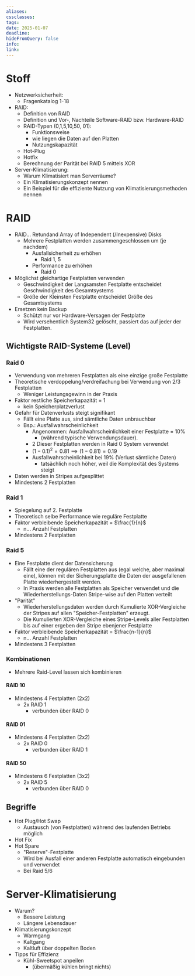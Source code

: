 ```yaml
---
aliases: 
cssclasses: 
tags: 
date: 2025-01-07
deadline: 
hideFromQuery: false
info: 
link:
---
```

# Stoff
* Netzwerksicherheit:
   * Fragenkatalog 1-18
* RAID:
   * Definition von RAID
   * Definition und Vor-, Nachteile Software-RAID bzw. Hardware-RAID 
   * RAID-Typen (0,1,5,10,50, 01):
      * Funktionsweise
      * wie liegen die Daten auf den Platten
      * Nutzungskapazität
   * Hot-Plug
   * Hotfix
   * Berechnung der Parität bei RAID 5 mittels XOR
* Server-Klimatisierung:
   * Warum Klimatisiert man Serverräume?
   * Ein Klimatisierungskonzept nennen
   * Ein Beispiel für die effiziente Nutzung von Klimatisierungsmethoden nennen
# RAID
- RAID... Retundand Array of Independent (/Inexpensive) Disks
	- Mehrere Festplatten werden zusammengeschlossen um (je nachdem)
		- Ausfallsicherheit zu erhöhen
			- Raid 1, 5
		- Performance zu erhöhen
			- Raid 0
- Möglichst gleichartige Festplatten verwenden
	- Geschwindigkeit der Langsamsten Festplatte entscheidet Geschwindigkeit des Gesamtsystems
	- Größe der Kleinsten Festplatte entscheidet Größe des Gesamtsystems
- Ersetzen kein Backup
	- Schützt nur vor Hardware-Versagen der Festplatte
	- Wird versehentlich System32 gelöscht, passiert das auf jeder der Festplatten.
## Wichtigste RAID-Systeme (Level)
### Raid 0
- Verwendung von mehreren Festplatten als eine einzige große Festplatte
- Theoretische verdoppelung/verdreifachung bei Verwendung von 2/3 Festplatten
	- Weniger Leistungsgewinn in der Praxis
- Faktor restliche Speicherkapazität = 1
	- kein Speicherplatzverlust
- Gefahr für Datenverlusts steigt signifikant
	- Fällt eine Platte aus, sind sämtliche Daten unbrauchbar
	- Bsp.: Ausfallwahrscheinlichkeit
		- Angenommen: Ausfallwahrscheinlichkeit einer Festplatte = 10% 
			- (während typische Verwendungsdauer). 
		- 2 Dieser Festplatten werden in Raid 0 System verwendet
		- $(1-0.1)^{2}=0.81\implies (1-0.81)=0.19$
		- Ausfallwahrscheinlichkeit bei 19% (Verlust sämtliche Daten)
			- tatsächlich noch höher, weil die Komplexität des Systems steigt
- Daten werden in Stripes aufgesplittet
- Mindestens 2 Festplatten
### Raid 1
- Spiegelung auf 2. Festplatte
- Theoretisch selbe Performance wie reguläre Festplatte
- Faktor verbleibende Speicherkapazität = $\frac{1}{n}$
	- n... Anzahl Festplatten
- Mindestens 2 Festplatten
### Raid 5
- Eine Festplatte dient der Datensicherung
	- Fällt eine der regulären Festplatten aus (egal welche, aber maximal eine), können  mit der Sicherungsplatte die Daten der ausgefallenen Platte wiederhergestellt werden.
	- In Praxis werden alle Festplatten als Speicher verwendet und die Wiederherstellungs-Daten Stripe-wise auf den Platten verteilt
- "Parität"
	- Wiederherstellungsdaten werden durch Kumulierte XOR-Vergleiche der Stripes auf allen "Speicher-Festplatten" erzeugt.
	- Die Kumulierten XOR-Vergleiche eines Stripe-Levels aller Festplatten bis auf einer ergeben den Stripe ebenjener Festplatte
- Faktor verbleibende Speicherkapazität = $\frac{n-1}{n}$ 
	- n... Anzahl Festplatten
- Mindestens 3 Festplatten
### Kombinationen
- Mehrere Raid-Level lassen sich kombinieren
#### RAID 10
- Mindestens 4 Festplatten (2x2)
	- 2x RAID 1
		- verbunden über RAID 0
#### RAID 01
- Mindestens 4 Festplatten (2x2)
	- 2x RAID 0
		- verbunden über RAID 1
#### RAID 50
- Mindestens 6 Festplatten (3x2)
	- 2x RAID 5
		- verbunden über RAID 0
## Begriffe
- Hot Plug/Hot Swap
	- Austausch (von Festplatten) während des laufenden Betriebs möglich
- Hot Fix
- Hot Spare
	- "Reserve"-Festplatte
	- Wird bei Ausfall einer anderen Festplatte automatisch eingebunden und verwendet
	- Bei Raid 5/6
# Server-Klimatisierung
- Warum?
	- Bessere Leistung
	- Längere Lebensdauer
- Klimatisierungskonzept
	- Warmgang
	- Kaltgang
	- Kaltluft über doppelten Boden
- Tipps für Effizienz
	- Kühl-Sweetspot anpeilen
		- (übermäßig kühlen bringt nichts)